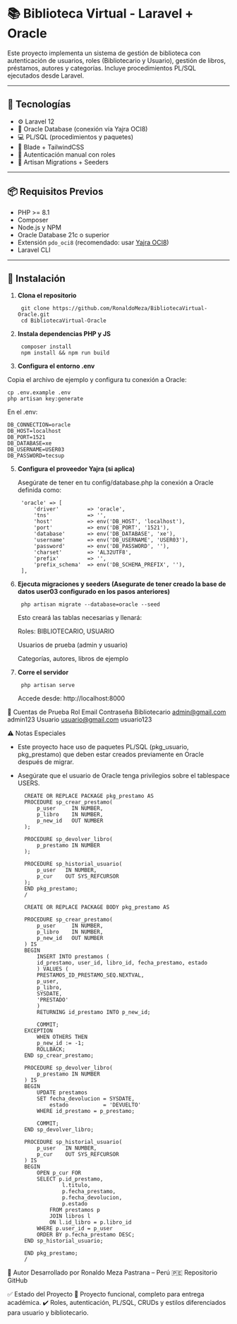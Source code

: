 # 📚 Biblioteca Virtual - Laravel + Oracle

Este proyecto implementa un sistema de gestión de biblioteca con autenticación de usuarios, roles (Bibliotecario y Usuario), gestión de libros, préstamos, autores y categorías. Incluye procedimientos PL/SQL ejecutados desde Laravel.

---

## 🚀 Tecnologías

- ⚙️ Laravel 12
- 🐘 Oracle Database (conexión vía Yajra OCI8)
- 💻 PL/SQL (procedimientos y paquetes)
- 🎨 Blade + TailwindCSS
- 🧩 Autenticación manual con roles
- 🔁 Artisan Migrations + Seeders

---

## 📦 Requisitos Previos

- PHP >= 8.1
- Composer
- Node.js y NPM
- Oracle Database 21c o superior
- Extensión `pdo_oci8` (recomendado: usar [Yajra OCI8](https://github.com/yajra/pdo-via-oci8))
- Laravel CLI

---

## 🔧 Instalación

1. **Clona el repositorio**

        git clone https://github.com/RonaldoMeza/BibliotecaVirtual-Oracle.git
        cd BibliotecaVirtual-Oracle
   
3. **Instala dependencias PHP y JS**

        composer install
        npm install && npm run build

4. **Configura el entorno .env**

Copia el archivo de ejemplo y configura tu conexión a Oracle:

    cp .env.example .env
    php artisan key:generate


En el .env:

    DB_CONNECTION=oracle
    DB_HOST=localhost
    DB_PORT=1521
    DB_DATABASE=xe
    DB_USERNAME=USER03
    DB_PASSWORD=tecsup

5. **Configura el proveedor Yajra (si aplica)**

    Asegúrate de tener en tu config/database.php la conexión a Oracle definida como:

        'oracle' => [
            'driver'         => 'oracle',
            'tns'            => '',
            'host'           => env('DB_HOST', 'localhost'),
            'port'           => env('DB_PORT', '1521'),
            'database'       => env('DB_DATABASE', 'xe'),
            'username'       => env('DB_USERNAME', 'USER03'),
            'password'       => env('DB_PASSWORD', ''),
            'charset'        => 'AL32UTF8',
            'prefix'         => '',
            'prefix_schema'  => env('DB_SCHEMA_PREFIX', ''),
        ],

6. **Ejecuta migraciones y seeders (Asegurate de tener creado la base de datos user03 configurado en los pasos anteriores)**

        php artisan migrate --database=oracle --seed

    Esto creará las tablas necesarias y llenará:

    Roles: BIBLIOTECARIO, USUARIO

    Usuarios de prueba (admin y usuario)

    Categorías, autores, libros de ejemplo

7. **Corre el servidor**

        php artisan serve

    Accede desde: http://localhost:8000


👥 Cuentas de Prueba
Rol	  Email	  Contraseña
Bibliotecario	admin@gmail.com  admin123
Usuario	usuario@gmail.com  usuario123


⚠️ Notas Especiales

- Este proyecto hace uso de paquetes PL/SQL (pkg_usuario, pkg_prestamo) que deben estar creados previamente en Oracle después de migrar.
- Asegúrate que el usuario de Oracle tenga privilegios sobre el tablespace USERS.

        CREATE OR REPLACE PACKAGE pkg_prestamo AS
        PROCEDURE sp_crear_prestamo(
            p_user     IN NUMBER,
            p_libro    IN NUMBER,
            p_new_id   OUT NUMBER
        );

        PROCEDURE sp_devolver_libro(
            p_prestamo IN NUMBER
        );

        PROCEDURE sp_historial_usuario(
            p_user   IN NUMBER,
            p_cur    OUT SYS_REFCURSOR
        );
        END pkg_prestamo;
        /

        CREATE OR REPLACE PACKAGE BODY pkg_prestamo AS

        PROCEDURE sp_crear_prestamo(
            p_user     IN NUMBER,
            p_libro    IN NUMBER,
            p_new_id   OUT NUMBER
        ) IS
        BEGIN
            INSERT INTO prestamos (
            id_prestamo, user_id, libro_id, fecha_prestamo, estado
            ) VALUES (
            PRESTAMOS_ID_PRESTAMO_SEQ.NEXTVAL,
            p_user,
            p_libro,
            SYSDATE,
            'PRESTADO'
            )
            RETURNING id_prestamo INTO p_new_id;

            COMMIT;
        EXCEPTION
            WHEN OTHERS THEN
            p_new_id := -1;
            ROLLBACK;
        END sp_crear_prestamo;

        PROCEDURE sp_devolver_libro(
            p_prestamo IN NUMBER
        ) IS
        BEGIN
            UPDATE prestamos
            SET fecha_devolucion = SYSDATE,
                estado           = 'DEVUELTO'
            WHERE id_prestamo = p_prestamo;

            COMMIT;
        END sp_devolver_libro;

        PROCEDURE sp_historial_usuario(
            p_user   IN NUMBER,
            p_cur    OUT SYS_REFCURSOR
        ) IS
        BEGIN
            OPEN p_cur FOR
            SELECT p.id_prestamo,
                    l.titulo,
                    p.fecha_prestamo,
                    p.fecha_devolucion,
                    p.estado
                FROM prestamos p
                JOIN libros l 
                ON l.id_libro = p.libro_id
            WHERE p.user_id = p_user
            ORDER BY p.fecha_prestamo DESC;
        END sp_historial_usuario;

        END pkg_prestamo;
        /


📝 Autor
Desarrollado por Ronaldo Meza Pastrana – Perú 🇵🇪
Repositorio GitHub

✅ Estado del Proyecto
📌 Proyecto funcional, completo para entrega académica.
✔️ Roles, autenticación, PL/SQL, CRUDs y estilos diferenciados para usuario y bibliotecario.

